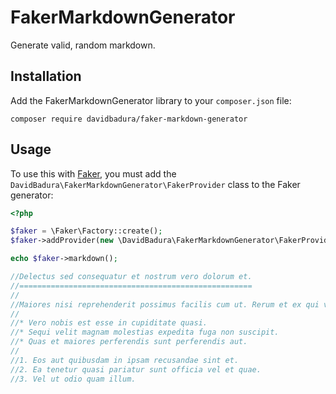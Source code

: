 FakerMarkdownGenerator
======================

Generate valid, random markdown.


Installation
------------

Add the FakerMarkdownGenerator library to your `composer.json` file:

```
composer require davidbadura/faker-markdown-generator
```

Usage
-----

To  use this with [Faker](https://github.com/fzaninotto/Faker), you must add the `DavidBadura\FakerMarkdownGenerator\FakerProvider` class to the Faker generator:

```php
<?php

$faker = \Faker\Factory::create();
$faker->addProvider(new \DavidBadura\FakerMarkdownGenerator\FakerProvider($faker));

echo $faker->markdown();

//Delectus sed consequatur et nostrum vero dolorum et.
//====================================================
//
//Maiores nisi reprehenderit possimus facilis cum ut. Rerum et ex qui velit consequatur voluptas. Reiciendis delectus culpa eum tempora quia voluptatem aut est.
//
//* Vero nobis est esse in cupiditate quasi.
//* Sequi velit magnam molestias expedita fuga non suscipit.
//* Quas et maiores perferendis sunt perferendis aut.
//
//1. Eos aut quibusdam in ipsam recusandae sint et.
//2. Ea tenetur quasi pariatur sunt officia vel et quae.
//3. Vel ut odio quam illum.

```